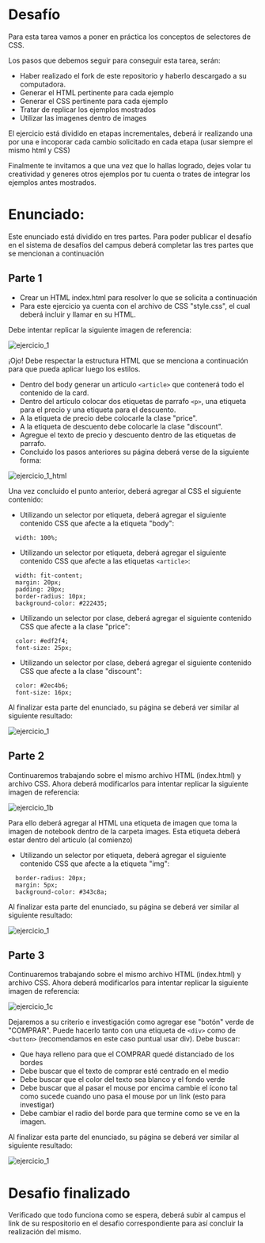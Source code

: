 # Desafío

Para esta tarea vamos a poner en práctica los conceptos de selectores de CSS.

Los pasos que debemos seguir para conseguir esta tarea, serán:

- Haber realizado el fork de este repositorio y haberlo descargado a su computadora.
- Generar el HTML pertinente para cada ejemplo
- Generar el CSS pertinente para cada ejemplo
- Tratar de replicar los ejemplos mostrados
- Utilizar las imagenes dentro de images

El ejercicio está dividido en etapas incrementales, deberá ir realizando una por una e incoporar cada cambio solicitado en cada etapa (usar siempre el mismo html y CSS)

Finalmente te invitamos a que una vez que lo hallas logrado, dejes volar tu creatividad y generes otros ejemplos por tu cuenta o trates de integrar los ejemplos antes mostrados.

# Enunciado:
Este enunciado está dividido en tres partes. Para poder publicar el desafío en el sistema de desafíos del campus deberá completar las tres partes que se mencionan a continuación

## Parte 1
- Crear un HTML index.html para resolver lo que se solicita a continuación
- Para este ejercicio ya cuenta con  el archivo de CSS "style.css", el cual deberá incluir y llamar en su HTML.

Debe intentar replicar la siguiente imagen de referencia:

![ejercicio_1](ejercicio_1a.jpg)

¡Ojo! Debe respectar la estructura HTML que se menciona a continuación para que pueda aplicar luego los estilos.
- Dentro del body generar un articulo ```<article>``` que contenerá todo el contenido de la card.
- Dentro del artículo colocar dos etiquetas de parrafo ```<p>```, una etiqueta para el precio y una etiqueta para el descuento.
- A la etiqueta de precio debe colocarle la clase "price".
- A la etiqueta de descuento debe colocarle la clase "discount".
- Agregue el texto de precio y descuento dentro de las etiquetas de parrafo.
- Concluido los pasos anteriores su página deberá verse de la siguiente forma:

![ejercicio_1_html](ejercicio_1_html.jpg)

Una vez concluido el punto anterior, deberá agregar al CSS el siguiente contenido:
- Utilizando un selector por etiqueta, deberá agregar el siguiente contenido CSS que afecte a la etiqueta "body":
```
  width: 100%;
```
- Utilizando un selector por etiqueta, deberá agregar el siguiente contenido CSS que afecte a las etiquetas ```<article>```:
```
  width: fit-content;
  margin: 20px;
  padding: 20px;
  border-radius: 10px;
  background-color: #222435;
```
- Utilizando un selector por clase, deberá agregar el siguiente contenido CSS que afecte a la clase "price":
```
  color: #edf2f4;
  font-size: 25px;
```
- Utilizando un selector por clase, deberá agregar el siguiente contenido CSS que afecte a la clase "discount":
```
  color: #2ec4b6;
  font-size: 16px;
```

Al finalizar esta parte del enunciado, su página se deberá ver similar al siguiente resultado:

![ejercicio_1](ejercicio_1a.jpg)

## Parte 2
Continuaremos trabajando sobre el mismo archivo HTML (index.html) y archivo CSS. Ahora deberá modificarlos para intentar replicar la siguiente imagen de referencia:

![ejercicio_1b](ejercicio_1b.jpg)

Para ello deberá agregar al HTML una etiqueta de imagen que toma la imagen de notebook dentro de la carpeta images. Esta etiqueta deberá estar dentro del articulo (al comienzo)

- Utilizando un selector por etiqueta, deberá agregar el siguiente contenido CSS que afecte a la etiqueta "img":
```
  border-radius: 20px;
  margin: 5px;
  background-color: #343c8a;
```

Al finalizar esta parte del enunciado, su página se deberá ver similar al siguiente resultado:

![ejercicio_1](ejercicio_1b.jpg)

## Parte 3
Continuaremos trabajando sobre el mismo archivo HTML (index.html) y archivo CSS. Ahora deberá modificarlos para intentar replicar la siguiente imagen de referencia:

![ejercicio_1c](ejercicio_1c.jpg)

Dejaremos a su criterio e investigación como agregar ese "botón" verde de "COMPRAR". Puede hacerlo tanto con una etiqueta de ```<div>``` como de ```<button>``` (recomendamos en este caso puntual usar div). Debe buscar:

- Que haya relleno para que el COMPRAR quedé distanciado de los bordes
- Debe buscar que el texto de comprar esté centrado en el medio
- Debe buscar que el color del texto sea blanco y el fondo verde
- Debe buscar que al pasar el mouse por encima cambie el ícono tal como sucede cuando uno pasa el mouse por un link (esto para investigar)
- Debe cambiar el radio del borde para que termine como se ve en la imagen.

Al finalizar esta parte del enunciado, su página se deberá ver similar al siguiente resultado:

![ejercicio_1](ejercicio_1c.jpg)

# Desafio finalizado
Verificado que todo funciona como se espera, deberá subir al campus el link de su respositorio en el desafio correspondiente para así concluir la realización del mismo.